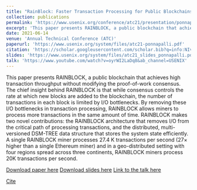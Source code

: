 ```yaml
---
title: "RainBlock: Faster Transaction Processing for Public Blockchains"
collection: publications
permalink: 'https://www.usenix.org/conference/atc21/presentation/ponnapalli'
excerpt: 'This paper presents RAINBLOCK, a public blockchain that achieves high transaction throughput without modifying the proof-of-work consensus. The chief insight behind RAINBLOCK is that while consensus controls the rate at which new blocks are added to the blockchain, the number of transactions in each block is limited by I/O bottlenecks. By removing these I/O bottlenecks in transaction processing, RAINBLOCK allows miners to process more transactions in the same amount of time. RAINBLOCK makes two novel contributions: the RAINBLOCK architecture that removes I/O from the critical path of processing transactions, and the distributed, multi-versioned DSM-TREE data structure that stores the system state efficiently. A single RAINBLOCK miner processes 27.4 K transactions per second (27× higher than a single Ethereum miner) and in a geo-distributed setting with four regions spread across three continents, RAINBLOCK miners process 20K transactions per second.'
date: 2021-06-14
venue: 'Annual Technical Conference (ATC)'
paperurl: 'https://www.usenix.org/system/files/atc21-ponnapalli.pdf'
citation: 'https://scholar.googleusercontent.com/scholar.bib?q=info:NIvCRZAdxToJ:scholar.google.com/&output=citation&scisdr=ClE48TFbEPS13UX2tRg:AFWwaeYAAAAAZejwrRjGIK6bzK9zu2owfCzohDg&scisig=AFWwaeYAAAAAZejwrSlgAQcwDgpjj6iKBXWs82U&scisf=4&ct=citation&cd=-1&hl=en'
slides: 'https://www.usenix.org/system/files/atc21_slides_ponnapalli.pdf'
talk: 'https://www.youtube.com/watch?v=oyrWI2LaDq8&ab_channel=USENIX'
---
```


This paper presents RAINBLOCK, a public blockchain that achieves high transaction throughput without modifying the proof-of-work consensus. The chief insight behind RAINBLOCK is that while consensus controls the rate at which new blocks are added to the blockchain, the number of transactions in each block is limited by I/O bottlenecks. By removing these I/O bottlenecks in transaction processing, RAINBLOCK allows miners to process more transactions in the same amount of time. RAINBLOCK makes two novel contributions: the RAINBLOCK architecture that removes I/O from the critical path of processing transactions, and the distributed, multi-versioned DSM-TREE data structure that stores the system state efficiently. A single RAINBLOCK miner processes 27.4 K transactions per second (27× higher than a single Ethereum miner) and in a geo-distributed setting with four regions spread across three continents, RAINBLOCK miners process 20K transactions per second.

[Download paper here](https://www.usenix.org/system/files/atc21-ponnapalli.pdf)
[Download slides here](https://www.usenix.org/system/files/atc21_slides_ponnapalli.pdf)
[Link to the talk here](https://www.youtube.com/watch?v=oyrWI2LaDq8&ab_channel=USENIX)

[Cite](https://scholar.googleusercontent.com/scholar.bib?q=info:NIvCRZAdxToJ:scholar.google.com/&output=citation&scisdr=ClE48TFbEPS13UX2tRg:AFWwaeYAAAAAZejwrRjGIK6bzK9zu2owfCzohDg&scisig=AFWwaeYAAAAAZejwrSlgAQcwDgpjj6iKBXWs82U&scisf=4&ct=citation&cd=-1&hl=en)